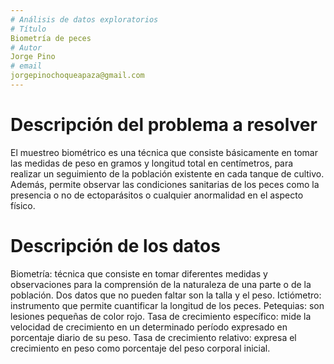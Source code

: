 ```yaml
---
# Análisis de datos exploratorios
# Título
Biometría de peces
# Autor
Jorge Pino
# email
jorgepinochoqueapaza@gmail.com
---
```

# Descripción del problema a resolver
El muestreo biométrico es una técnica que consiste básicamente en tomar las medidas de peso en gramos y longitud total en centímetros, para realizar un seguimiento de la población existente en cada tanque de cultivo. Además, permite observar las condiciones sanitarias de los peces como la presencia o no de ectoparásitos o cualquier anormalidad en el aspecto físico.

# Descripción de los datos
Biometría: técnica que consiste en tomar diferentes medidas y observaciones para la comprensión de la naturaleza de una parte o de la población. Dos datos que no pueden faltar son la talla y el peso. Ictiómetro: instrumento que permite cuantificar la longitud de los peces. Petequias: son lesiones pequeñas de color rojo. Tasa de crecimiento específico: mide la velocidad de crecimiento en un determinado período expresado en porcentaje diario de su peso. Tasa de crecimiento relativo: expresa el crecimiento en peso como porcentaje del peso corporal inicial.
